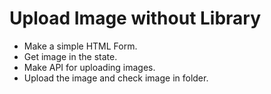 # Upload Image without Library

- Make a simple HTML Form.
- Get image in the state.
- Make API for uploading images.
- Upload the image and check image in folder.
